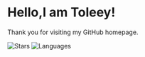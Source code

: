 # Hello,I am Toleey!
Thank you for visiting my GitHub homepage.  

![Stars](https://github-readme-stats.vercel.app/api?username=Toleey&include_all_commits=true&hide_border=true&theme=react)
![Languages](https://github-readme-stats.vercel.app/api/top-langs/?username=Toleey&&show_icons=true&hide_border=true&theme=graywhite&layout=compact&langs_count=8&exclude_repo=wxGo)
